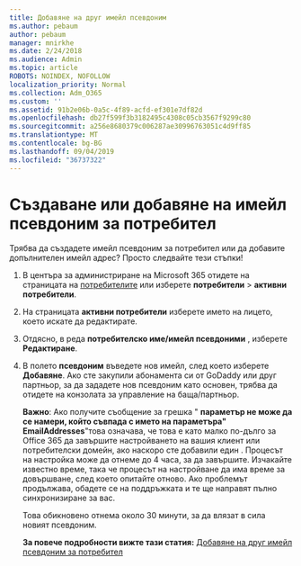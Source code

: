 ```yaml
---
title: Добавяне на друг имейл псевдоним
ms.author: pebaum
author: pebaum
manager: mnirkhe
ms.date: 2/24/2018
ms.audience: Admin
ms.topic: article
ROBOTS: NOINDEX, NOFOLLOW
localization_priority: Normal
ms.collection: Adm_O365
ms.custom: ''
ms.assetid: 91b2e06b-0a5c-4f89-acfd-ef301e7df82d
ms.openlocfilehash: db27f599f3b3182495c4308c05cb3567f9299c80
ms.sourcegitcommit: a256e8680379c006287ae30996763051c4d9ff85
ms.translationtype: MT
ms.contentlocale: bg-BG
ms.lasthandoff: 09/04/2019
ms.locfileid: "36737322"
---
```

# <a name="create-or-add-an-email-alias-for-a-user"></a>Създаване или добавяне на имейл псевдоним за потребител

Трябва да създадете имейл псевдоним за потребител или да добавите допълнителен имейл адрес? Просто следвайте тези стъпки!
  
1. В центъра за администриране на Microsoft 365 отидете на страницата на [потребителите](https://go.microsoft.com/fwlink/p/?linkid=834822) или изберете **потребители** \> **активни потребители**.
    
2. На страницата **активни потребители** изберете името на лицето, което искате да редактирате. 
    
3. Отдясно, в реда **потребителско име/имейл псевдоними** , изберете **Редактиране**.
    
4. В полето **псевдоним** въведете нов имейл, след което изберете **Добавяне**. Ако сте закупили абонамента си от GoDaddy или друг партньор, за да зададете нов псевдоним като основен, трябва да отидете на конзолата за управление на баща/партньор. 
    
    **Важно**: Ако получите съобщение за грешка " **параметър не може да се намери, който съвпада с името на параметъра" EmailAddresses**"това означава, че това е като малко по-дълго за Office 365 да завършите настройването на вашия клиент или потребителски домейн, ако наскоро сте добавили един . Процесът на настройка може да отнеме до 4 часа, за да завършите. Изчакайте известно време, така че процесът на настройване да има време за довършване, след което опитайте отново. Ако проблемът продължава, обадете се на поддръжката и те ще направят пълно синхронизиране за вас.
    
    Това обикновено отнема около 30 минути, за да влязат в сила новият псевдоним.
    
    **За повече подробности вижте тази статия:** [Добавяне на друг имейл псевдоним за потребител](https://docs.microsoft.com/office365/admin/email/add-another-email-alias-for-a-user)
    

